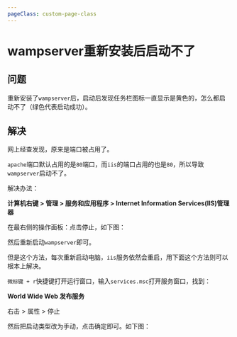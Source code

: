```yaml
---
pageClass: custom-page-class
---
```


# wampserver重新安装后启动不了

## 问题

重新安装了`wampserver`后，启动后发现任务栏图标一直显示是黄色的，怎么都启动不了（绿色代表启动成功）。

## 解决

网上经查发现，原来是端口被占用了。

`apache`端口默认占用的是`80`端口，而`iis`的端口占用的也是`80`，所以导致`wampserver`启动不了。

解决办法：

**计算机右键 > 管理 > 服务和应用程序 > Internet Information Services(IIS)管理器**

在最右侧的操作面板：点击停止，如下图：

<img-show url="/images/other/1.png" />

然后重新启动`wampserver`即可。

但是这个方法，每次重新启动电脑，`iis`服务依然会重启，用下面这个方法则可以根本上解决。

`微标键 + r`快捷键打开运行窗口，输入`services.msc`打开服务窗口，找到：

**World Wide Web 发布服务**

右击 > 属性 > 停止

然后把启动类型改为手动，点击确定即可。如下图：

<img-show url="/images/other/2.png" />